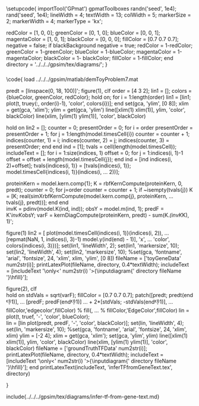 \setupcode{
  importTool('GPmat')
  gpmatToolboxes
  randn('seed', 1e4);
  rand('seed', 1e4);
  lineWidth = 4;
  textWidth = 13;
  colWidth = 5;
  markerSize = 2;
  markerWidth = 4;
  markerType = 'kx';
  
  redColor = [1, 0, 0];
  greenColor = [0, 1, 0];
  blueColor = [0, 0, 1];
  magentaColor = [1, 0, 1];
  blackColor = [0, 0, 0];
  fillColor = [0.7 0.7 0.7];
  negative = false;
  if blackBackground
    negative = true;
    redColor = 1-redColor;
    greenColor = 1-greenColor;
    blueColor =  1-blueColor;
    magentaColor = 1-magentaColor;
    blackColor = 1- blackColor;
    fillColor = 1-fillColor;
  end
  directory = '../../../gpsim/tex/diagrams/';
}

###

\code{
load ../../../gpsim/matlab/demToyProblem7.mat

predt = [linspace(0, 18, 100)]';
figure(1), clf
order = [4 3 2];
lin1 = [];
colors = {blueColor, greenColor, redColor};
hold on;
for i = 1:length(order)
  lin1 = [lin1; plot(t, truey(:, order(i)-1), 'color', colors{i})];
end
set(gca, 'ylim', [0 8]);
xlim = get(gca, 'xlim');
ylim = get(gca, 'ylim')
line([xlim(1) xlim(1)], ylim, 'color', blackColor)
line(xlim, [ylim(1) ylim(1)], 'color', blackColor)

hold on
lin2 = [];
counter = 0;
presentOrder = 0;
for i = order
  presentOrder = presentOrder + 1;
  for j = 1:length(model.timesCell{i})
    counter = counter + 1;
    indices(counter, 1) = i;
    indices(counter, 2) = j;
    indices(counter, 3) = presentOrder;
  end
end
ind = [1];
tvals = cell(length(model.timesCell));
includeText = [];
for i = 1:size(indices, 1)
  offset = 0;
  for j = 1:indices(i, 1)-1
    offset = offset + length(model.timesCell{j});
  end
  ind = [ind indices(i, 2)+offset];
  tvals{indices(i, 1)} = [tvals{indices(i, 1)}; model.timesCell{indices(i, 1)}(indices(i, ...
                                                    2))];
  
  proteinKern = model.kern.comp{1};
  K = rbfKernCompute(proteinKern, 0, predt);
  counter = 0;
  for j=order
    counter = counter + 1;
    if ~isempty(tvals{j})
      K = [K; real(simXrbfKernCompute(model.kern.comp{j}, proteinKern, ...
                                      tvals{j}, predt))];
    end
  end  
  invK = pdinv(model.K(ind, ind));
  obsY = model.m(ind, 1);
  predF = K'*invK*obsY;
  varF = kernDiagCompute(proteinKern, predt) - sum(K.*(invK*K), 1)';
  
  figure(1)
  lin2 = [ plot(model.timesCell{indices(i, 1)}(indices(i, 2)), ...
               [repmat(NaN, 1, indices(i, 3)-1) model.y(ind(end) - 1)], 'x', ...
               'color', colors{indices(i, 3)})];
  set(lin1, 'lineWidth', 2);
  set(lin1, 'markersize', 10);
  set(lin2, 'lineWidth', 4);
  set(lin2, 'markersize', 10);
  %set(gca, 'fontname', 'arial', 'fontsize', 24, 'xlim', xlim, 'ylim', [0 8])
  fileName = ['toyGeneData' num2str(i)];
  printLatexPlot(fileName, directory, 0.4*textWidth);
  includeText = [includeText '\only<' num2str(i) '>{\inputdiagram{' directory fileName '}\hfill}'];
   
  figure(2), clf  
  hold on
  stdVals = sqrt(varF);
  fillColor = [0.7 0.7 0.7];
  patch([predt; predt(end:-1:1)], ...
        [predF; predF(end:-1:1)] ...
        + 2*[stdVals; -stdVals(end:-1:1)], ...
            fillColor,'edgecolor',fillColor)
  % fill(, ...
  %      fillColor,'EdgeColor',fillColor)
  lin = plot(t, truef, '-', 'color', blueColor);  
  lin = [lin plot(predt, predF, '-', 'color', blackColor)];
  set(lin, 'lineWidth', 4);
  set(lin, 'markersize', 10);
  %set(gca, 'fontname', 'arial', 'fontsize', 24, 'xlim', xlim)
  ylim = [-2 4];
  xlim = get(gca, 'xlim');
  set(gca, 'ylim', ylim)
  line([xlim(1) xlim(1)], ylim, 'color', blackColor)
  line(xlim, [ylim(1) ylim(1)], 'color', blackColor)
  fileName = ['groundTruthTFData' num2str(i)];
  printLatexPlot(fileName, directory, 0.4*textWidth);
  includeText = [includeText '\only<' num2str(i) '>{\inputdiagram{' directory fileName '}\hfill}'];
end
    printLatexText(includeText, 'inferTFfromGeneText.tex', directory)

}

include{../../../gpsim/tex/diagrams/infer-tf-from-gene-text.md}

